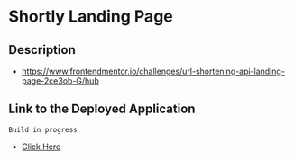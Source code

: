 # Shortly Landing Page

## Description
* https://www.frontendmentor.io/challenges/url-shortening-api-landing-page-2ce3ob-G/hub

## Link to the Deployed Application
```Build in progress```
* [Click Here](https://shortly-url-fe-mentor.netlify.app/)